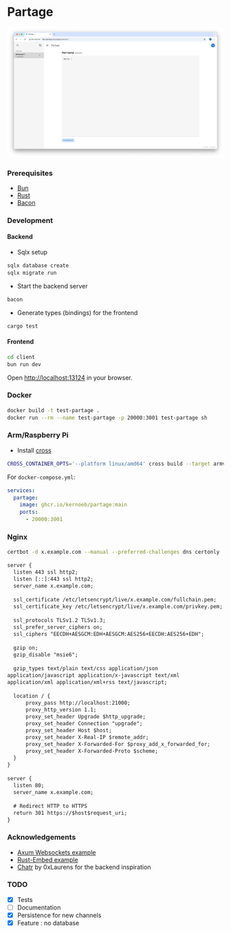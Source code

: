 # Partage

![capture partage](resources/partage.png)

### Prerequisites

- [Bun](https://bun.sh/)
- [Rust](https://www.rust-lang.org/tools/install)
- [Bacon](https://dystroy.org/bacon/)

### Development

#### Backend

- Sqlx setup

```bash
sqlx database create
sqlx migrate run
```

- Start the backend server

```bash
bacon
```

- Generate types (bindings) for the frontend

```bash
cargo test
```

#### Frontend

```bash
cd client
bun run dev
```

Open [http://localhost:13124](http://localhost:13124) in your browser.

### Docker

```bash
docker build -t test-partage .
docker run --rm --name test-partage -p 20000:3001 test-partage sh
```

### Arm/Raspberry Pi

- Install [cross](https://github.com/cross-rs/cross/)

```bash
CROSS_CONTAINER_OPTS='--platform linux/amd64' cross build --target armv7-unknown-linux-musleabihf --release
```

For `docker-compose.yml`:

```yaml
services:
  partage:
    image: ghcr.io/kernoeb/partage:main
    ports:
      - 20000:3001
```

### Nginx

```sh
certbot -d x.example.com --manual --preferred-challenges dns certonly
```

```nginx
server {
  listen 443 ssl http2;
  listen [::]:443 ssl http2;
  server_name x.example.com;

  ssl_certificate /etc/letsencrypt/live/x.example.com/fullchain.pem;
  ssl_certificate_key /etc/letsencrypt/live/x.example.com/privkey.pem;

  ssl_protocols TLSv1.2 TLSv1.3;
  ssl_prefer_server_ciphers on;
  ssl_ciphers "EECDH+AESGCM:EDH+AESGCM:AES256+EECDH:AES256+EDH";

  gzip on;
  gzip_disable "msie6";

  gzip_types text/plain text/css application/json application/javascript application/x-javascript text/xml application/xml application/xml+rss text/javascript;

  location / {
      proxy_pass http://localhost:21000;
      proxy_http_version 1.1;
      proxy_set_header Upgrade $http_upgrade;
      proxy_set_header Connection "upgrade";
      proxy_set_header Host $host;
      proxy_set_header X-Real-IP $remote_addr;
      proxy_set_header X-Forwarded-For $proxy_add_x_forwarded_for;
      proxy_set_header X-Forwarded-Proto $scheme;
  }
}

server {
  listen 80;
  server_name x.example.com;

  # Redirect HTTP to HTTPS
  return 301 https://$host$request_uri;
}
```

### Acknowledgements

- [Axum Websockets example](https://github.com/tokio-rs/axum/blob/main/examples/websockets/src/main.rs)
- [Rust-Embed example](https://github.com/pyrossh/rust-embed/blob/master/examples/axum-spa/main.rs)
- [Chatr](https://github.com/0xLaurens/chatr) by 0xLaurens for the backend inspiration

### TODO

- [x] Tests
- [ ] Documentation
- [x] Persistence for new channels
- [x] Feature : no database
